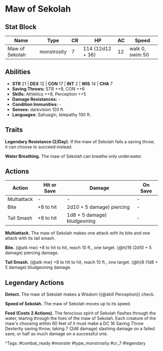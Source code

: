 # Maw of Sekolah

## Stat Block

| Name | Type | CR | HP | AC | Speed |
|------|------|----|----|----|-------|
| Maw of Sekolah | monstrosity | 7 | 114 (12d12 + 36) | 12 | walk 0, swim 50 |

## Abilities

- **STR** 21 | **DEX** 12 | **CON** 17 | **INT** 2 | **WIS** 14 | **CHA** 7
- **Saving Throws:** STR ++8, CON ++6  
- **Skills:** Athletics ++8, Perception ++5  
- **Damage Resistances:** -  
- **Condition Immunities:** -  
- **Senses:** darkvision 120 ft.  
- **Languages:** Sahuagin, telepathy 100 ft.

## Traits

**Legendary Resistance (2/Day).** If the maw of Sekolah fails a saving throw, it can choose to succeed instead.

**Water Breathing.** The maw of Sekolah can breathe only underwater.


## Actions

| Action | Hit or Save | Damage | On Save |
|--------|--------------|--------|----------|
| Multiattack | - | - | - |
| Bite | +8 to hit | 2d10 + 5 damage) piercing | - |
| Tail Smash | +8 to hit | 1d8 + 5 damage) bludgeoning | - |

**Multiattack.** The maw of Sekolah makes one attack with its bite and one attack with its tail smash.

**Bite.** {@atk mw} +8 to hit to hit, reach 10 ft., one target. {@h}16 (2d10 + 5 damage) piercing damage.

**Tail Smash.** {@atk mw} +8 to hit to hit, reach 10 ft., one target. {@h}9 (1d8 + 5 damage) bludgeoning damage.

## Legendary Actions

**Detect.** The maw of Sekolah makes a Wisdom ({@skill Perception}) check.

**Speed of Sekolah.** The maw of Sekolah moves up to its speed.

**Feed (Costs 2 Actions).** The ferocious spirit of Sekolah flashes through the water, tearing through the foes of the maw of Sekolah. Each creature of the maw's choosing within 60 feet of it must make a DC 16 Saving Throw Dexterity saving throw, taking 7 (2d6 damage) slashing damage on a failed save, or half as much damage on a successful one.



^Tags: #combat_ready #monster #type_monstrosity #cr_7 #legendary